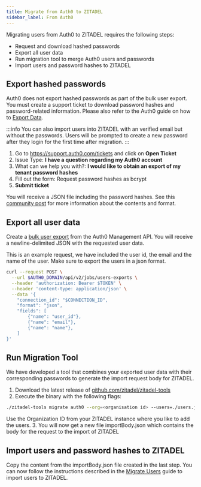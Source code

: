 ```yaml
---
title: Migrate from Auth0 to ZITADEL
sidebar_label: From Auth0
---
```


Migrating users from Auth0 to ZITADEL requires the following steps:

- Request and download hashed passwords
- Export all user data
- Run migration tool to merge Auth0 users and passwords
- Import users and password hashes to ZITADEL

## Export hashed passwords

Auth0 does not export hashed passwords as part of the bulk user export.
You must create a support ticket to download password hashes and password-related information.
Please also refer to the Auth0 guide on how to [Export Data](https://auth0.com/docs/troubleshoot/customer-support/manage-subscriptions/export-data#user-passwords).

:::info
You can also import users into ZITADEL with an verified email but without the passwords.
Users will be prompted to create a new password after they login for the first time after migration.
:::

1. Go to https://support.auth0.com/tickets and click on **Open Ticket**
2. Issue Type: **I have a question regarding my Auth0 account**
3. What can we help you with?: **I would like to obtain an export of my tenant password hashes**
4. Fill out the form: Request password hashes as bcrypt
5. **Submit ticket**

You will receive a JSON file including the password hashes.
See this [community post](https://community.auth0.com/t/password-hashes-export-data-format/58730) for more information about the contents and format.

## Export all user data

Create a [bulk user export](https://auth0.com/docs/manage-users/user-migration/bulk-user-exports) from the Auth0 Management API.
You will receive a newline-delimited JSON with the requested user data.

This is an example request, we have included the user id, the email and the name of the user. Make sure to export the users in a json format.

```bash
curl --request POST \
  --url $AUTH0_DOMAIN/api/v2/jobs/users-exports \
  --header 'authorization: Bearer $TOKEN' \
  --header 'content-type: application/json' \
  --data '{
	"connection_id": "$CONNECTION_ID",
	"format": "json", 
	"fields": [
		{"name": "user_id"},
		{"name": "email"},
		{"name": "name"},
	]
}'
```

## Run Migration Tool

We have developed a tool that combines your exported user data with their corresponding passwords to generate the import request body for ZITADEL.

1. Download the latest release of [github.com/zitadel/zitadel-tools](https://github.com/zitadel/zitadel-tools/releases)
2. Execute the binary with the following flags:
 ```bash
 ./zitadel-tools migrate auth0 --org=<organisation id> --users=./users.json --passwords=./passwords.json --output=./importBody.json
 ```
 Use the Organization ID from your ZITADEL instance where you like to add the users.
3. You will now get a new file importBody.json which contains the body for the request to the import of ZITADEL

## Import users and password hashes to ZITADEL

Copy the content from the importBody.json file created in the last step.
You can now follow the instructions described in the [Migrate Users](../users) guide to import users to ZITADEL.
